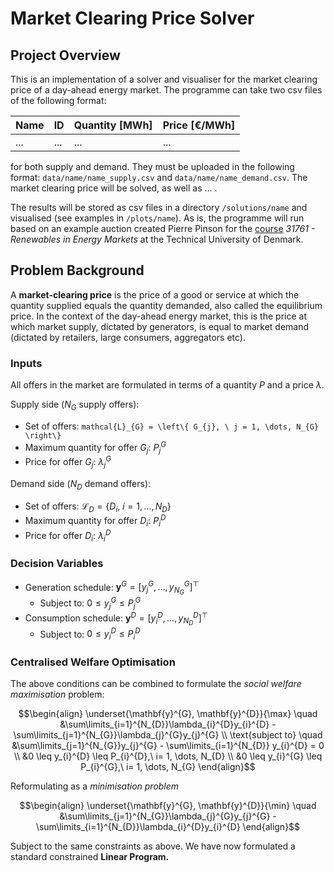 # Market Clearing Price Solver

## Project Overview

This is an implementation of a solver and visualiser for the market clearing price of a day-ahead energy market. The programme can take two csv files of the following format:

| Name | ID  | Quantity [MWh] | Price [€/MWh] |
| ---- | --- | -------------- | ------------- |
| ...  | ... | ...            | ...           |

for both supply and demand. They must be uploaded in  the following format: `data/name/name_supply.csv` and `data/name/name_demand.csv`. The market clearing price will be solved, as well as ... .

The results will be stored as csv files in a directory `/solutions/name` and visualised (see examples in `/plots/name`). As is, the programme will run based on an example auction created Pierre Pinson for the [course](http://pierrepinson.com/index.php/teaching/) *31761 - Renewables in Energy Markets* at the Technical University of Denmark.

## Problem Background

A **market-clearing price** is the price of a good or service at which the quantity supplied equals the quantity demanded, also called the equilibrium price. In the context of the day-ahead energy market, this is the price at which market supply, dictated by generators, is equal to market demand (dictated by retailers, large consumers, aggregators etc).

### Inputs

All offers in the market are formulated in terms of a quantity $P$ and a price $\lambda$.

Supply side ($N_{G}$ supply offers):
- Set of offers: ```mathcal{L}_{G} = \left\{ G_{j}, \ j = 1, \dots, N_{G} \right\}```
- Maximum quantity for offer $G_{j}:$ $P_{j}^{G}$
- Price for offer $G_{j}$: $\lambda_{j}^{G}$

Demand side ($N_{D}$ demand offers):
- Set of offers: $\mathcal{L}_{D} = \left\{ D_{i}, \ i = 1, \dots, N_{D} \right\}$
- Maximum quantity for offer $D_{i}:$ $P_{i}^{D}$
- Price for offer $D_{i}$: $\lambda_{i}^{D}$

### Decision Variables

- Generation schedule: $\mathbf{y}^{G} = \left[y_{j}^{G}, \dots, y_{N_{G}}^{G}\right]^{\top}$
	- Subject to: $0 \leq y_{j}^{G} \leq P_{j}^{G}$
- Consumption schedule: $\mathbf{y}^{D} = \left[y_{i}^{D}, \dots, y_{N_{D}}^{D}\right]^{\top}$
	- Subject to: $0 \leq y_{i}^{D} \leq P_{i}^{D}$
### Centralised Welfare Optimisation

The above conditions can be combined to formulate the *social welfare maximisation* problem:

```math
\begin{align}
\underset{\mathbf{y}^{G}, \mathbf{y}^{D}}{\max} \quad &\sum\limits_{i=1}^{N_{D}}\lambda_{i}^{D}y_{i}^{D} - \sum\limits_{j=1}^{N_{G}}\lambda_{j}^{G}y_{j}^{G} \\
\text{subject to} \quad &\sum\limits_{j=1}^{N_{G}}y_{j}^{G} - \sum\limits_{i=1}^{N_{D}} y_{i}^{D} = 0 \\
&0 \leq y_{i}^{D} \leq P_{i}^{D},\ i= 1, \dots, N_{D} \\
&0 \leq y_{i}^{G} \leq P_{i}^{G},\ i= 1, \dots, N_{G}
\end{align}
```

Reformulating as a *minimisation problem*
```math
\begin{align}
\underset{\mathbf{y}^{G}, \mathbf{y}^{D}}{\min} \quad &\sum\limits_{j=1}^{N_{G}}\lambda_{j}^{G}y_{j}^{G} - \sum\limits_{i=1}^{N_{D}}\lambda_{i}^{D}y_{i}^{D} 
\end{align}
```
Subject to the same constraints as above. We have now formulated a standard constrained **Linear Program.**

